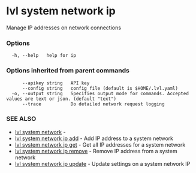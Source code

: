 # lvl system network ip

Manage IP addresses on network connections

### Options

```
  -h, --help   help for ip
```

### Options inherited from parent commands

```
      --apikey string   API key
      --config string   config file (default is $HOME/.lvl.yaml)
  -o, --output string   Specifies output mode for commands. Accepted values are text or json. (default "text")
      --trace           Do detailed network request logging
```

### SEE ALSO

* [lvl system network](lvl_system_network.md)	 - 
* [lvl system network ip add](lvl_system_network_ip_add.md)	 - Add IP address to a system network
* [lvl system network ip get](lvl_system_network_ip_get.md)	 - Get all IP addresses for a system network
* [lvl system network ip remove](lvl_system_network_ip_remove.md)	 - Remove IP address from a system network
* [lvl system network ip update](lvl_system_network_ip_update.md)	 - Update settings on a system network IP

